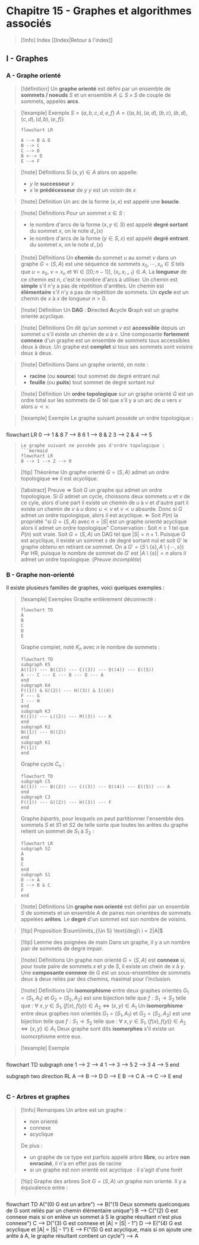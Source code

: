 # Chapitre 15 - Graphes et algorithmes associés

> [!info] Index
> [[Index|Retour à l'index]]

## I - Graphes

### A - Graphe orienté

> [!définition]
> Un **graphe orienté** est défini par un ensemble de **sommets / noeuds** $S$ et un ensemble $A \subseteq S \times S$ de couple de sommets, appelés **arcs**.

> [!example] Exemple
$S = \left\{ a, b, c, d, e, f \right\}$
$A = \left\{ (a, b), (a, d), (b, c), (b, d), (c, d), (d, b), (e, f) \right\}$
> ```mermaid
> flowchart LR
> 
> A --> B & D
> B --> C
> C --> D
> B <--> D
> E --> F
> ```


> [!note] Définitions
> Si $(x, y) \in A$ alors on appelle:
> - $y$ le **successeur** $x$
> - $x$ le **prédécesseur** de $y$
> $y$ est un voisin de $x$

> [!note] Définition
> Un arc de la forme $(x, x)$ est appelé une **boucle**.

> [!note] Définitions
> Pour un sommet $x \in S$ :
> - le nombre d'arcs de la forme $(x, y \in S)$ est appelé **degré sortant** du sommet $x$, on le note $d_+(x)$
> - le nombre d'arcs de la forme $(y \in S, x)$ est appelé **degré entrant** du sommet $x$, on le note $d_-(x)$

> [!note] Définitions
> Un **chemin** du sommet $u$ au somet $v$ dans un graphe $G = (S, A)$ est une séquence de sommets $x_{0}, \cdots, x_{n} \in S$ tels que $u = x_{0},\ v = x_n$ et $\forall i \in [[0; n-1]],\ (x_{i}, x_{i+1}) \in A$.
> La **longueur** de ce chemin est $n$, c'est le nombre d'arcs à utiliser.
> Un chemin est **simple** s'il n'y a pas de répétition d'arrêtes.
> Un chemin est **élémentaire** s'il n'y a pas de répétition de sommets.
> Un **cycle** est un chemin de $x$ à $x$ de longueur $n > 0$.

> [!note] Définition
> Un **DAG** : **D**irected **A**cycle **G**raph est un graphe orienté acyclique.

> [!note] Définitions
> On dit qu'un sommet $v$ est **accessible** depuis un sommet $u$ s'il existe un chemin de $u$ à $v$.
> Une composante **fortement connexe** d'un graphe est un ensemble de sommets tous accessibles deux à deux.
> Un graphe est **complet** si tous ses sommets sont voisins deux à deux.

> [!note] Définitions
> Dans un graphe orienté, on note :
> - **racine** (ou **source**) tout sommet de degré entrant nul
> - **feuille** (ou **puits**) tout sommet de degré sortant nul

> [!note] Définition
> Un **ordre topologique** sur un graphe orienté $G$ est un ordre total sur les sommets de $G$ tel que s'il y a un arc de $u$ vers $v$ alors $u \prec v$.

> [!example] Exemple
> Le graphe suivant possède un ordre topologique :
> ```mermaid
flowchart LR
0 --> 1 & 8
7 --> 8
6
1 --> 8 & 2
3 --> 2 & 4 --> 5
>```
>Le graphe suivant ne possède pas d'ordre topologique :
>```mermaid
>flowchart LR
>0 --> 1 --> 2 --> 0
>```



> [!tip] Théorème
Un graphe orienté $G = (S, A)$ admet un ordre topologique $\Leftrightarrow$ il est *acyclique*.

> [!abstract] Preuve
$\Rightarrow$ Soit $G$ un graphe qui admet un ordre topologique.
Si $G$ admet un cycle, choissons deux sommets $u$ et $v$ de ce cyle, alors d'une part il existe un chemin de $u$ à $v$ et d'autre part il existe un chemin de $v$ à $u$ donc $u \prec v$ et $v \prec u$ absurde.
Donc si $G$ admet un ordre topologique, alors il est acyclique.
$\Leftarrow$ Soit $P(n)$ la propriété "si $G = (S, A)$ avec $n = |S|$ est un graphe orienté acyclique alors il admet un ordre topologique"
Conservation :
Soit $n \ge 1$ tel que $P(n)$ soit vraie. Soit $G = (S, A)$ un DAG tel que $|S| = n + 1$. Puisque $G$ est acyclique, il existe un sommet $s$ de degré sortant nul et soit $G'$ le graphe obtenu en retirant ce sommet.
On a $G' = (S\setminus\left\{s\right\}, A\setminus\left\{\cdots, s\right\})$
Par HR, puisque le nombre de sommet de $G'$ est $|A\setminus\left\{s\right\}| = n$ alors il admet un ordre topologique.
(*Preuve incomplète*)

### B - Graphe non-orienté

Il existe plusieurs familles de graphes, voici quelques exemples :
> [!example] Exemples
> Graphe entièrement déconnecté :
> ```mermaid
> flowchart TD
> A
> B
> C
> D
> E
>```
> Graphe complet, noté $K_n$ avec $n$ le nombre de sommets :
> ```mermaid
>flowchart TD
>subgraph K5
>A((1)) --- B((2)) --- C((3)) --- D((4)) --- E((5))
>A --- C --- E --- B --- D --- A
>end
>subgraph K4
>F((1)) & G((2)) --- H((3)) & I((4))
>F --- G
>I --- H
>end
>subgraph K3
>K((1)) --- L((2)) --- M((3)) --- K
>end
>subgraph K2
>N((1)) --- O((2))
>end
>subgraph K1
>P((1))
>end
>```
>Graphe cycle $C_n$ :
>```mermaid
>flowchart TD
>subgraph C5
>A((1)) --- B((2)) --- C((3)) --- D((4)) --- E((5)) --- A
>end
>subgraph C3
>F((1)) --- G((2)) --- H((3)) --- F
>end
>```
>Graphe *bipartis*, pour lesquels on peut partitionner l'ensemble des sommets $S$ et $S1$ et $S2$ de telle sorte que toutes les arêtes du graphe relient un sommet de $S_1$ à $S_2$ :
>```mermaid
>flowchart LR
>subgraph S2
>A
>B
>C
>end
>subgraph S1
>D --> A
>E --> B & C
>F
>end
>```


> [!note] Définitions
> Un **graphe non orienté** est défini par un ensemble $S$ de sommets et un ensemble $A$ de paires non orientées de sommets appelées **arêtes**.
> Le **degré** d'un sommet est son nombre de voisins.

> [!tip] Proposition
$\sum\limits_{i\in S} \text{deg}\ i = 2|A|$ 

> [!tip] Lemme des poignées de main
> Dans un graphe, il y a un nombre pair de sommets de degré impair.

> [!note] Définitions
> Un graphe non orienté $G = (S, A)$ est **connexe** si, pour toute paire de sommets $x$ et $y$ de $S$, il existe un chein de $x$ à $y$.
> Une **composante connexe** de $G$ est un sous-ensemblee de sommets deux à deux reliés par des chemins, maximal pour l'inclusion.

> [!note] Définitions
>Un **isomorphisme** entre deux graphes orientés $G_{1}= (S_{1},A_1)$ et $G_{2}= (S_{2},A_2)$ est une bijection telle que $f : S_{1} \longrightarrow S_2$ telle que :
> $\forall\ x, y \in S_{1}, (f(x), f(y)) \in A_{2}\Leftrightarrow (x, y) \in A_1$
> Un **isomorphisme** entre deux graphes non orientés $G_{1}= (S_{1},A_1)$ et $G_{2}= (S_{2},A_2)$ est une bijection telle que $f : S_{1} \longrightarrow S_2$ telle que :
> $\forall\ x, y \in S_{1}, \left\{f(x), f(y)\right\} \in A_{2}\Leftrightarrow \left\{x, y\right\} \in A_1$
> Deux graphe sont dits **isomorphes** s'il existe un isomorphisme entre eux.

> [!example] Exemple
> ```mermaid
flowchart TD
subgraph one
1 --> 2 --> 4
1 --> 3 --> 5
2 --> 3
4 --> 5
end
>
subgraph two
direction RL
A --> B --> D
D --> E
B --> C
A --> C --> E
end
>```

### C - Arbres et graphes

> [!info] Remarques
> Un arbre est un graphe :
> - non orienté
> - connexe
> - acyclique
>
>De plus :
> - un graphe de ce type est parfois appelé arbre **libre**, ou arbre **non enraciné**, il n'a en effet pas de racine
> - si un graphe est non orienté est acyclique : il s'agit d'une forêt

> [!tip] Graphe des arbres
> Soit $G = (S, A)$ un graphe non orienté.
> Il y a équivalence entre :
> ```mermaid
flowchart TD
A("(0) G est un arbre") --> B("(1) Deux sommets quelconques de G sont reliés par un chemin élémentaire unique")
B --> C("(2) G est connexe mais si on enlève un sommet à S le graphe résultant n'est plus connexe")
C --> D("(3) G est connexe et |A| = |S| - 1")
D --> E("(4) G est acyclique et |A| = |S| - 1")
E --> F("(5) G est acyclique, mais si on ajoute une arête à A, le graphe résultant contient un cycle") --> A
>```

